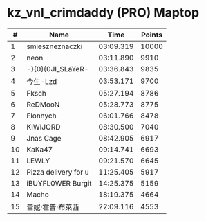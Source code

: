 # kz_vnl_crimdaddy (PRO) Maptop

|  # | Name | Time | Points |
|-------------- | -------------- | -------------- | -------------- | 
| 1 | smieszneznaczki | 03:09.319 | 10000 | 
| 2 | neon | 03:11.890 | 9910 | 
| 3 | -}{0}{0JI_SLaYeR- | 03:36.843 | 9835 | 
| 4 | 今生-Lzd | 03:53.171 | 9700 | 
| 5 | Fksch | 05:27.194 | 8786 | 
| 6 | ReDMooN | 05:28.773 | 8775 | 
| 7 | Flonnych | 06:01.766 | 8478 | 
| 8 | KIWIJORD | 08:30.500 | 7040 | 
| 9 | Jnas Cage | 08:42.905 | 6917 | 
| 10 | KaKa47 | 09:14.741 | 6693 | 
| 11 | LEWLY | 09:21.570 | 6645 | 
| 12 | Pizza delivery for u | 11:25.405 | 5917 | 
| 13 | iBUYFL0WER Burgit | 14:25.375 | 5159 | 
| 14 | Macho | 18:19.375 | 4664 | 
| 15 | 蕾妮·霍普·布萊西 | 22:09.116 | 4553 | 

